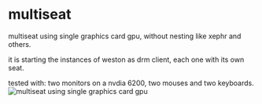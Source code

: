 # multiseat
multiseat using single graphics card gpu, without nesting like xephr and others.

it is starting the instances of weston as drm client, each one with its own seat. 

tested with: two monitors on a nvdia 6200, two mouses and two keyboards.
![multiseat using single graphics card gpu](https://github.com/garlett/multiseat/blob/main/IMG_20220417_180350.jpg?raw=true)

